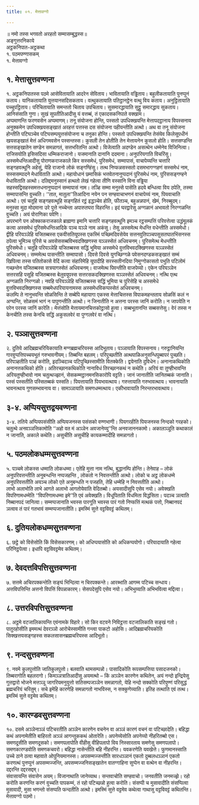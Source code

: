 ```yaml
---
title: ०१. मेत्तावग्गो

---
```

॥ नमो तस्स भगवतो अरहतो सम्मासम्बुद्धस्स॥  
अङ्गुत्तरनिकाये  
अट्ठकनिपात-अट्ठकथा  
१. पठमपण्णासकम्  
१. मेत्तावग्गो  


## १. मेत्तासुत्तवण्णना

१. अट्ठकनिपातस्स पठमे आसेवितायाति आदरेन सेविताय। भावितायाति वड्ढिताय। बहुलीकतायाति पुनप्पुनं कताय। यानिकतायाति युत्तयानसदिसकताय। वत्थुकतायाति पतिट्ठानट्ठेन वत्थु विय कताय। अनुट्ठितायाति पच्चुपट्ठिताय। परिचितायाति समन्ततो चिताय उपचिताय। सुसमारद्धायाति सुट्ठु समारद्धाय सुकताय। आनिसंसाति गुणा। सुखं सुपतीतिआदीसु यं वत्तब्बं, तं एकादसकनिपाते वक्खाम।  
अप्पमाणन्ति फरणवसेन अप्पमाणम्। तनू संयोजना होन्ति, पस्सतो उपधिक्खयन्ति मेत्तापदट्ठानाय विपस्सनाय अनुक्कमेन उपधिक्खयसङ्खातं अरहत्तं पत्तस्स दस संयोजना पहीयन्तीति अत्थो। अथ वा तनू संयोजना होन्तीति पटिघञ्चेव पटिघसम्पयुत्तसंयोजना च तनुका होन्ति। पस्सतो उपधिक्खयन्ति तेसंयेव किलेसूपधीनं खयसङ्खातं मेत्तं अधिगमवसेन पस्सन्तस्स। कुसली तेन होतीति तेन मेत्तायनेन कुसलो होति। सत्तसण्डन्ति सत्तसङ्खातेन सण्डेन समन्नागतं, सत्तभरितन्ति अत्थो। विजेत्वाति अदण्डेन असत्थेन धम्मेनेव विजिनित्वा। राजिसयोति इसिसदिसा धम्मिकराजानो। यजमानाति दानानि ददमाना। अनुपरियगाति विचरिंसु।  
अस्समेधन्तिआदीसु पोराणकराजकाले किर सस्समेधं, पुरिसमेधं, सम्मापासं, वाचापेय्यन्ति चत्तारि सङ्गहवत्थूनि अहेसुं, येहि राजानो लोकं सङ्गण्हिंसु। तत्थ निप्फन्नसस्सतो दसमभागग्गहणं सस्समेधं नाम, सस्ससम्पादने मेधाविताति अत्थो। महायोधानं छमासिकं भत्तवेतनानुप्पदानं पुरिसमेधं नाम, पुरिससङ्गण्हने मेधाविताति अत्थो। दलिद्दमनुस्सानं हत्थतो लेखं गहेत्वा तीणि वस्सानि विना वड्ढिया सहस्सद्विसहस्समत्तधनानुप्पदानं सम्मापासं नाम। तञ्हि सम्मा मनुस्से पासेति हदये बन्धित्वा विय ठपेति, तस्मा सम्मापासन्ति वुच्चति। ‘‘तात, मातुला’’तिआदिना नयेन पन सण्हवाचाभणनं वाचापेय्यं नाम, पियवाचाति अत्थो। एवं चतूहि सङ्गहवत्थूहि सङ्गहितं रट्ठं इद्धञ्चेव होति, फीतञ्च, बहुअन्नपानं, खेमं, निरब्बुदम्। मनुस्सा मुदा मोदमाना उरे पुत्ते नच्चेन्ता अपारुतघरा विहरन्ति। इदं घरद्वारेसु अग्गळानं अभावतो निरग्गळन्ति वुच्चति। अयं पोराणिका पवेणि।  
अपरभागे पन ओक्काकराजकाले ब्राह्मणा इमानि चत्तारि सङ्गहवत्थूनि इमञ्च रट्ठसम्पत्तिं परिवत्तेत्वा उद्धंमूलकं कत्वा अस्समेधं पुरिसमेधन्तिआदिके पञ्च यञ्ञे नाम अकंसु। तेसु अस्समेत्थ मेधन्ति वधेन्तीति अस्समेधो। द्वीहि परियञ्ञेहि यजितब्बस्स एकवीसतियूपस्स एकस्मिं पच्छिमदिवसेयेव सत्तनवुतिपञ्चपसुसतघातभिंसनस्स ठपेत्वा भूमिञ्च पुरिसे च अवसेससब्बविभवदक्खिणस्स यञ्ञस्सेतं अधिवचनम्। पुरिसमेत्थ मेधन्तीति पुरिसमेधो। चतूहि परियञ्ञेहि यजितब्बस्स सद्धिं भूमिया अस्समेधे वुत्तविभवदक्खिणस्स यञ्ञस्सेतं अधिवचनम्। सम्ममेत्थ पासन्तीति सम्मापासो। दिवसे दिवसे युगच्छिग्गळे पवेसनदण्डकसङ्खातं सम्मं खिपित्वा तस्स पतितोकासे वेदिं कत्वा संहारिमेहि यूपादीहि सरस्सतीनदिया निमुग्गोकासतो पभुति पटिलोमं गच्छन्तेन यजितब्बस्स सत्रयागस्सेतं अधिवचनम्। वाजमेत्थ पिवन्तीति वाजपेय्यो। एकेन परियञ्ञेन सत्तरसहि पसूहि यजितब्बस्स बेलुवयूपस्स सत्तरसकदक्खिणस्स यञ्ञस्सेतं अधिवचनम्। नत्थि एत्थ अग्गळाति निरग्गळो। नवहि परियञ्ञेहि यजितब्बस्स सद्धिं भूमिया च पुरिसेहि च अस्समेधे वुत्तविभवदक्खिणस्स सब्बमेधपरियायनामस्स अस्समेधविकप्पस्सेतं अधिवचनम्।  
कलम्पि ते नानुभवन्ति सोळसिन्ति ते सब्बेपि महायागा एकस्स मेत्ताचित्तस्स विपाकमहन्तताय सोळसिं कलं न अग्घन्ति, सोळसमं भागं न पापुणन्तीति अत्थो। न जिनातीति न अत्तना परस्स जानिं करोति। न जापयेति न परेन परस्स जानिं कारेति। मेत्तंसोति मेत्तायमानचित्तकोट्ठासो हुत्वा। सब्बभूतानन्ति सब्बसत्तेसु। वेरं तस्स न केनचीति तस्स केनचि सद्धिं अकुसलवेरं वा पुग्गलवेरं वा नत्थि।  


## २. पञ्ञासुत्तवण्णना

२. दुतिये आदिब्रह्मचरियिकायाति मग्गब्रह्मचरियस्स आदिभूताय। पञ्ञायाति विपस्सनाय। गरुट्ठानियन्ति गारवुप्पत्तिपच्चयभूतं गरुभावनीयम्। तिब्बन्ति बहलम्। परिपुच्छतीति अत्थपाळिअनुसन्धिपुब्बापरं पुच्छति। परिपञ्हतीति पञ्हं करोति, इदञ्चिदञ्च पटिपुच्छिस्सामीति वितक्केति। द्वयेनाति दुविधेन। अनानाकथिकोति अनानत्तकथिको होति। अतिरच्छानकथिकोति नानाविधं तिरच्छानकथं न कथेति। अरियं वा तुण्हीभावन्ति अरियतुण्हीभावो नाम चतुत्थज्झानं, सेसकम्मट्ठानमनसिकारोपि वट्टति। जानं जानातीति जानितब्बकं जानाति। पस्सं पस्सतीति पस्सितब्बकं पस्सति। पियत्तायाति पियभावत्थाय। गरुत्तायाति गरुभावत्थाय। भावनायाति भावनत्थाय गुणसम्भावनाय वा। सामञ्ञायाति समणधम्मत्थाय। एकीभावायाति निरन्तरभावत्थाय।  


## ३-४. अप्पियसुत्तद्वयवण्णना

३-४. ततिये अप्पियपसंसीति अप्पियजनस्स पसंसको वण्णभाणी। पियगरहीति पियजनस्स निन्दको गरहको। चतुत्थे अनवञ्ञत्तिकामोति ‘‘अहो वत मं अञ्ञेन अवजानेय्यु’’न्ति अनवजाननकामो। अकालञ्ञूति कथाकालं न जानाति, अकाले कथेति। असुचीति असुचीहि कायकम्मादीहि समन्नागतो।  


## ५. पठमलोकधम्मसुत्तवण्णना

५. पञ्चमे लोकस्स धम्माति लोकधम्मा। एतेहि मुत्ता नाम नत्थि, बुद्धानम्पि होन्ति। तेनेवाह – लोकं अनुपरिवत्तन्तीति अनुबन्धन्ति नप्पजहन्ति , लोकतो न निवत्तन्तीति अत्थो। लोको च अट्ठ लोकधम्मे अनुपरिवत्ततीति अयञ्च लोको एते अनुबन्धति न पजहति, तेहि धम्मेहि न निवत्ततीति अत्थो।  
लाभो अलाभोति लाभे आगते अलाभो आगतोयेवाति वेदितब्बो। अयसादीसुपि एसेव नयो। अवेक्खति विपरिणामधम्मेति ‘‘विपरिणामधम्मा इमे’’ति एवं अवेक्खति। विधूपिताति विधमिता विद्धंसिता। पदञ्च ञत्वाति निब्बानपदं जानित्वा। सम्मप्पजानाति भवस्स पारगूति भवस्स पारं गतो निप्फत्तिं मत्थकं पत्तो, निब्बानपदं ञत्वाव तं पारं गतभावं सम्मप्पजानातीति। इमस्मिं सुत्ते वट्टविवट्टं कथितम्।  


## ६. दुतियलोकधम्मसुत्तवण्णना

६. छट्ठे को विसेसोति किं विसेसकारणम्। को अधिप्पयासोति को अधिकप्पयोगो। परियादायाति गहेत्वा परिनिट्ठपेत्वा। इधापि वट्टविवट्टमेव कथितम्।  


## ७. देवदत्तविपत्तिसुत्तवण्णना

७. सत्तमे अचिरपक्कन्तेति सङ्घं भिन्दित्वा न चिरपक्कन्ते। आरब्भाति आगम्म पटिच्च सन्धाय। अत्तविपत्तिन्ति अत्तनो विपत्तिं विपन्नाकारम्। सेसपदेसुपि एसेव नयो। अभिभुय्याति अभिभवित्वा मद्दित्वा।  


## ८. उत्तरविपत्तिसुत्तवण्णना

८. अट्ठमे वटजालिकायन्ति एवंनामके विहारे। सो किर वटवने निविट्ठत्ता वटजालिकाति सङ्खं गतो। पातुरहोसीति इममत्थं देवरञ्ञो आरोचेस्सामीति गन्त्वा पाकटो अहोसि। आदिब्रह्मचरियकोति सिक्खत्तयसङ्गहस्स सकलसासनब्रह्मचरियस्स आदिभूतो।  


## ९. नन्दसुत्तवण्णना

९. नवमे कुलपुत्तोति जातिकुलपुत्तो। बलवाति थामसम्पन्नो। पासादिकोति रूपसम्पत्तिया पसादजनको। तिब्बरागोति बहलरागो। किमञ्ञत्रातिआदीसु अयमत्थो – किं अञ्ञेन कारणेन कथितेन, अयं नन्दो इन्द्रियेसु गुत्तद्वारो भोजने मत्तञ्ञू जागरियमनुयुत्तो सतिसम्पजञ्ञेन समन्नागतो, येहि नन्दो सक्कोति परिपुण्णं परिसुद्धं ब्रह्मचरियं चरितुम्। सचे इमेहि कारणेहि समन्नागतो नाभविस्स, न सक्कुणेय्याति। इतिह तत्थाति एवं तत्थ। इमस्मिं सुत्ते वट्टमेव कथितम्।  


## १०. कारण्डवसुत्तवण्णना

१०. दसमे अञ्ञेनाञ्ञं पटिचरतीति अञ्ञेन कारणेन वचनेन वा अञ्ञं कारणं वचनं वा पटिच्छादेति। बहिद्धा कथं अपनामेतीति बाहिरतो अञ्ञं आगन्तुककथं ओतारेति। अपनेय्येसोति अपनेय्यो नीहरितब्बो एस। समणदूसीति समणदूसको। समणपलापोति वीहीसु वीहिपलापो विय निस्सारताय समणेसु समणपलापो। समणकारण्डवोति समणकचवरो। बहिद्धा नासेन्तीति बहि नीहरन्ति। यवकरणेति यवखेत्ते। फुणमानस्साति उच्चे ठाने ठत्वा महावाते ओपुनियमानस्स। अपसम्मज्जन्तीति सारधञ्ञानं एकतो दुब्बलधञ्ञानं एकतो करणत्थं पुनप्पुनं अपसम्मज्जन्ति, अपसम्मज्जनिसङ्खातेन वातग्गाहिना सुप्पेन वा वत्थेन वा नीहरन्ति। दद्दरन्ति दद्दरसद्दम्।  
संवासायन्ति संवासेन अयम्। विजानाथाति जानेय्याथ। सन्तवाचोति सण्हवाचो। जनवतीति जनमज्झे। रहो करोति करणन्ति करणं वुच्चति पापकम्मं, तं रहो पटिच्छन्नो हुत्वा करोति। संसप्पी च मुसावादीति संसप्पित्वा मुसावादी, मुसा भणन्तो संसप्पति फन्दतीति अत्थो। इमस्मिं सुत्ते वट्टमेव कथेत्वा गाथासु वट्टविवट्टं कथितन्ति।  
मेत्तावग्गो पठमो।  